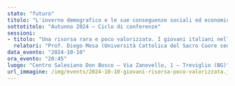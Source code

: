```yaml
---
stato: "futuro"
titolo: "L'inverno demografico e le sue conseguenze sociali ed economiche"
sottotitolo: "Autunno 2024 — Ciclo di conferenze"
sessioni:
- titolo: "Una risorsa rara e poco valorizzata. I giovani italiani nelle ricerche del 'Rapporto Giovani'"
  relatori: "Prof. Diego Mesa (Università Cattolica del Sacro Cuore sede di Brescia; Comitato scientifico dell'Osservatorio giovani dell'Istituto Toniolo di studi superiori)"
data_evento: "2024-10-10"
ora_evento: "20:45"
luogo: "Centro Salesiano Don Bosco — Via Zanovello, 1 — Treviglio (BG)"
url_immagine: /img/events/2024-10-10-giovani-risorsa-poco-valorizzata.jpg
---
```

